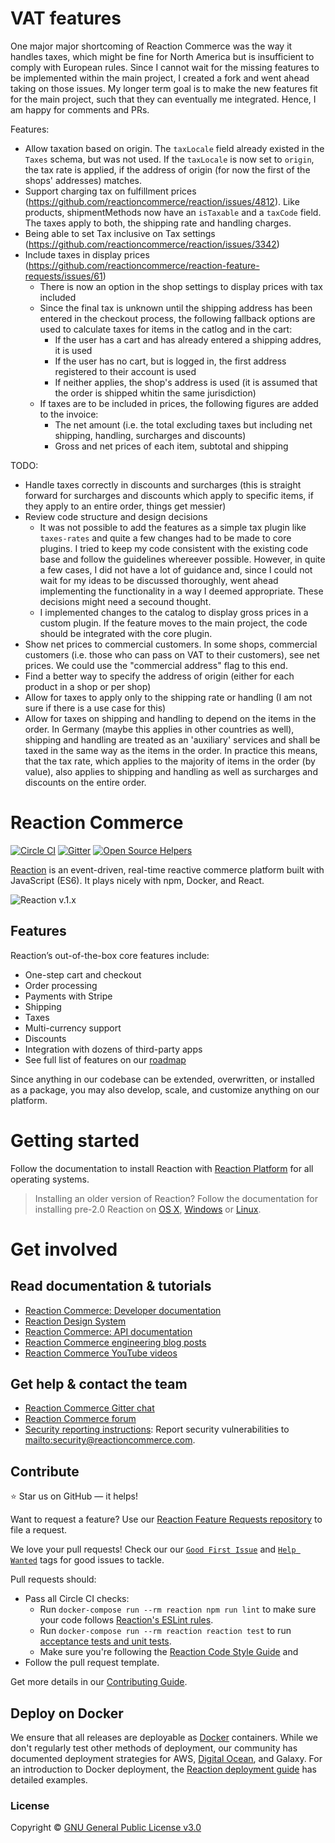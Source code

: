 # VAT features

One major major shortcoming of  Reaction Commerce was the way it handles taxes, which might be fine for North America but is insufficient to comply with European rules. Since I cannot wait for the missing features to be implemented within the main project, I created a fork and went ahead taking on those issues.
My longer term goal is to make the new features fit for the main project, such that they can eventually me integrated. Hence, I am happy for comments and PRs.

Features:
-   Allow taxation based on origin. The `taxLocale` field already existed in the `Taxes` schema, but was not used. If the `taxLocale` is now set to `origin`, the tax rate is applied, if the address of origin (for now the first of the shops' addresses) matches.
-   Support charging tax on fulfillment prices (https://github.com/reactioncommerce/reaction/issues/4812). Like products, shipmentMethods now have an `isTaxable` and a `taxCode` field. The taxes apply to both, the shipping rate and handling charges.
-   Being able to set Tax inclusive on Tax settings (https://github.com/reactioncommerce/reaction/issues/3342)
-   Include taxes in display prices (https://github.com/reactioncommerce/reaction-feature-requests/issues/61)
    -   There is now an option in the shop settings to display prices with tax included
    -   Since the final tax is unknown until the shipping address has been entered in the checkout process, the following fallback options are used to calculate taxes for items in the catlog and in the cart:
        -   If the user has a cart and has already entered a shipping addres, it is used
        -   If the user has no cart, but is logged in, the first address registered to their account is used
        -   If neither applies, the shop's address is used (it is assumed that the order is shipped whitin the same jurisdiction)
    -   If taxes are to be included in prices, the following figures are added to the invoice:
        -   The net amount (i.e. the total excluding taxes but including net shipping, handling, surcharges and discounts)
        -   Gross and net prices of each item, subtotal and shipping   

TODO:
-   Handle taxes correctly in discounts and surcharges (this is straight forward for surcharges and discounts which apply to specific items, if they apply to an entire order, things get messier)
-   Review code structure and design decisions
    -   It was not possible to add the features as a simple tax plugin like `taxes-rates` and quite a few changes had to be made to core plugins. I tried to keep my code consistent with the existing code base and follow the guidelines whereever possible. However, in quite a few cases, I did not have a lot of guidance and, since I could not wait for my ideas to be discussed thoroughly, went ahead implementing the functionality in a way I deemed appropriate. These decisions might need a secound thought.
    -   I implemented changes to the catalog to display gross prices in a custom plugin. If the feature moves to the main project, the code should be integrated with the core plugin.
-   Show net prices to commercial customers. In some shops, commercial customers (i.e. those who can pass on VAT to their customers), see net prices. We could use the "commercial address" flag to this end.
-   Find a better way to specify the address of origin (either for each product in a shop or per shop)
-   Allow for taxes to apply only to the shipping rate or handling (I am not sure if there is a use case for this)
-   Allow for taxes on shipping and handling to depend on the items in the order. In Germany (maybe this applies in other countries as well), shipping and handling are treated as an 'auxiliary' services and shall be taxed in the same way as the items in the order. In practice this means, that the tax rate, which applies to the majority of items in the order (by value), also applies to shipping and handling as well as surcharges and discounts on the entire order.

# Reaction Commerce

[![Circle CI](https://circleci.com/gh/reactioncommerce/reaction.svg?style=svg)](https://circleci.com/gh/reactioncommerce/reaction) [![Gitter](https://badges.gitter.im/JoinChat.svg)](https://gitter.im/reactioncommerce/reaction?utm_source=badge&utm_medium=badge&utm_campaign=pr-badge&utm_content=badge)
[![Open Source Helpers](https://www.codetriage.com/reactioncommerce/reaction/badges/users.svg)](https://www.codetriage.com/reactioncommerce/reaction)

[Reaction](http://reactioncommerce.com) is an event-driven, real-time reactive commerce platform built with JavaScript (ES6). It plays nicely with npm, Docker, and React.

![Reaction v.1.x](https://raw.githubusercontent.com/reactioncommerce/reaction-docs/v1.7.0/assets/Reaction-Commerce-Illustration-BG-800px.png)

## Features

Reaction’s out-of-the-box core features include:

-	One-step cart and checkout
-   Order processing
-   Payments with Stripe
-   Shipping
-   Taxes
-   Multi-currency support
-   Discounts
-   Integration with dozens of third-party apps
-   See full list of features on our [roadmap](https://reactioncommerce.com/roadmap)

Since anything in our codebase can be extended, overwritten, or installed as a package, you may also develop, scale, and customize anything on our platform.

# Getting started

Follow the documentation to install Reaction with [Reaction Platform](https://docs.reactioncommerce.com/docs/installation-reaction-platform) for all operating systems.

> Installing an older version of Reaction? Follow the documentation for installing pre-2.0 Reaction on [OS X](https://docs.reactioncommerce.com/docs/1.16.0/installation-osx), [Windows](https://docs.reactioncommerce.com/docs/1.16.0/installation-windows) or [Linux](https://docs.reactioncommerce.com/docs/1.16.0/installation-linux).

# Get involved

## Read documentation & tutorials

-   [Reaction Commerce: Developer documentation](https://docs.reactioncommerce.com)
-   [Reaction Design System](http://designsystem.reactioncommerce.com/)
-   [Reaction Commerce: API documentation](http://api.docs.reactioncommerce.com)
-   [Reaction Commerce engineering blog posts](https://blog.reactioncommerce.com/tag/engineering/)
-   [Reaction Commerce YouTube videos](https://www.youtube.com/user/reactioncommerce/videos)

## Get help & contact the team

-   [Reaction Commerce Gitter chat](https://gitter.im/reactioncommerce/reaction)
-   [Reaction Commerce forum](https://forums.reactioncommerce.com/)
-   [Security reporting instructions](https://docs.reactioncommerce.com/reaction-docs/master/reporting-vulnerabilities): Report security vulnerabilities to <mailto:security@reactioncommerce.com>.

## Contribute

:star: Star us on GitHub — it helps!

Want to request a feature? Use our [Reaction Feature Requests repository](https://github.com/reactioncommerce/reaction-feature-requests) to file a request.

We love your pull requests! Check our our [`Good First Issue`](https://github.com/reactioncommerce/reaction/issues?q=is%3Aopen+is%3Aissue+label%3A%22good+first+issue%22) and [`Help Wanted`](https://github.com/reactioncommerce/reaction/issues?q=label%3A%22help+wanted%22) tags for good issues to tackle.

Pull requests should:

- Pass all Circle CI checks:
    - Run `docker-compose run --rm reaction npm run lint` to make sure your code follows [Reaction's ESLint rules](https://github.com/reactioncommerce/reaction-eslint-config).
    - Run `docker-compose run --rm reaction reaction test` to run [acceptance tests and unit tests](https://docs.reactioncommerce.com/reaction-docs/master/testing-reaction).
    - Make sure you're following the [Reaction Code Style Guide](https://docs.reactioncommerce.com/reaction-docs/master/styleguide) and
- Follow the pull request template.

Get more details in our [Contributing Guide](https://docs.reactioncommerce.com/reaction-docs/master/contributing-to-reaction).

## Deploy on Docker

We ensure that all releases are deployable as [Docker](https://hub.docker.com/r/reactioncommerce/reaction/) containers. While we don't regularly test other methods of deployment, our community has documented deployment strategies for AWS, [Digital Ocean](https://gist.github.com/jshimko/745ca66748846551692e24c267a56060), and Galaxy. For an introduction to Docker deployment, the [Reaction deployment guide](https://docs.reactioncommerce.com/reaction-docs/master/deploying) has detailed examples.

### License

Copyright © [GNU General Public License v3.0](./LICENSE.md)
